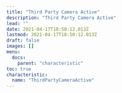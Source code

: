 ```yaml
---
title: "Third Party Camera Active"
description: "Third Party Camera Active"
lead: ""
date: 2021-04-17T18:50:12.013Z
lastmod: 2021-04-17T18:50:12.013Z
draft: false
images: []
menu:
  docs:
    parent: "characteristic"
toc: true
characteristic:
  name: "ThirdPartyCameraActive"
---
```

